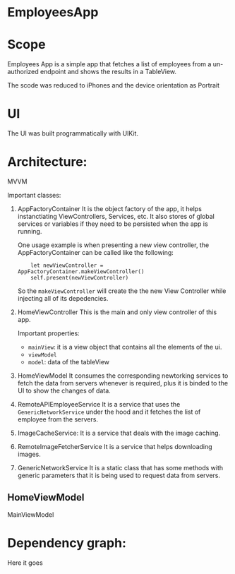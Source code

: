 # EmployeesApp

# Scope
Employees App is a simple app that fetches a list of employees from a un-authorized 
endpoint and shows the results in a TableView. 

The scode was reduced to iPhones and the device orientation as Portrait

# UI
The UI was built programmatically with UIKit. 

# Architecture:
MVVM 


Important classes:
1. AppFactoryContainer
    It is the object factory of the app, it helps instanctiating
    ViewControllers, Services, etc. It also stores of global services or variables if they need to be persisted when the app
    is running. 

    One usage example is when presenting a new view controller, the 
    AppFactoryContainer can be called like the following:
    ```
        let newViewController = AppFactoryContainer.makeViewController()
        self.present(newViewController)
    ``` 
    So the `makeViewController` will create the the new View Controller while injecting all of its depedencies. 


1. HomeViewController 
    This is the main and only view controller of this app. 

    Important properties:
    * `mainView`: it is a view object that contains all the elements of the ui. 
    *  `viewModel`
    *  `model`: data of the tableView
    
2. HomeViewModel
    It consumes the corresponding newtorking services to fetch
    the data from servers whenever is required, plus it is binded
    to the UI to show the changes of data. 

3. RemoteAPIEmployeeService
    It is a service that uses the `GenericNetworkService` under the hood and it fetches the list of employee from the servers.
4. ImageCacheService: 
    It is a service that deals with the image caching.
4. RemoteImageFetcherService
    It is a service that helps downloading images. 
3. GenericNetworkService
    It is a static class that has some methods with generic parameters that it is being used to request data from servers. 


## HomeViewModel 
MainViewModel



# Dependency graph:

Here it goes


# 